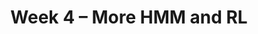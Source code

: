 ---
    title: Week 4 – More HMM and RL
    weekNumber: 4
    days:
      - date: 2023-7-24
        events:
          "**LEC 11**{: .label .label-lecture } [Hidden Markov Models](https://canvas.ucsd.edu/courses/47968/files/folder/Lecture%20Slides?preview=10165987)":
            "[🎥](https://podcast.ucsd.edu/watch/s123/cse150a_a00/12)"
      - date: 2023-7-25
        events:
          "**LEC 12**{: .label .label-lecture } TBA":
            # "[🎥]()"
          "**QUIZ 4**{: .label .label-disc } **Quiz 4**":
      - date: 2023-7-26
        events:
          "**LEC 13**{: .label .label-lecture } TBA":
            # "[🎥]()"  

      - date: 2023-7-27
        events:
          "**LEC 14**{: .label .label-lecture } TBA":
            # "[🎥]()"
          "**DISC 7**{: .label .label-disc } Discussion 7":
          "**Refl 4**{: .label .label-reflect } [Reflection 4 due](https://canvas.ucsd.edu/courses/47968/assignments/659982)":

      - date: 2023-7-28
        events:
          "**HW 4**{: .label .label-hw } [HW 4 due](https://canvas.ucsd.edu/courses/47968/assignments/659976)":
              
---